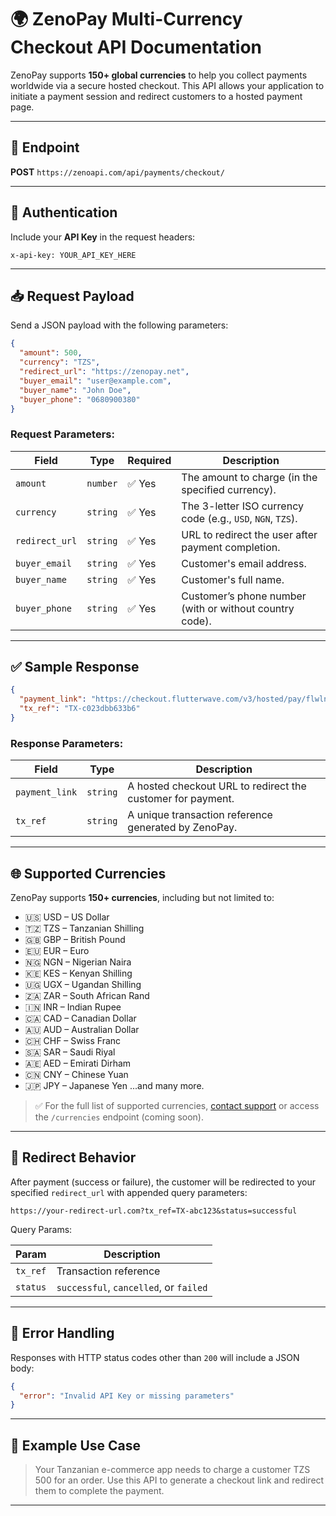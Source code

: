 
# 🌍 ZenoPay Multi-Currency Checkout API Documentation

ZenoPay supports **150+ global currencies** to help you collect payments worldwide via a secure hosted checkout. This API allows your application to initiate a payment session and redirect customers to a hosted payment page.

---

## 🔗 Endpoint

**POST** `https://zenoapi.com/api/payments/checkout/`

---

## 🔐 Authentication

Include your **API Key** in the request headers:

```
x-api-key: YOUR_API_KEY_HERE
```

---

## 📥 Request Payload

Send a JSON payload with the following parameters:

```json
{
  "amount": 500,
  "currency": "TZS",
  "redirect_url": "https://zenopay.net",
  "buyer_email": "user@example.com",
  "buyer_name": "John Doe",
  "buyer_phone": "0680900380"
}
```

### Request Parameters:

| Field          | Type     | Required | Description                                                 |
| -------------- | -------- | -------- | ----------------------------------------------------------- |
| `amount`       | `number` | ✅ Yes    | The amount to charge (in the specified currency).           |
| `currency`     | `string` | ✅ Yes    | The 3-letter ISO currency code (e.g., `USD`, `NGN`, `TZS`). |
| `redirect_url` | `string` | ✅ Yes    | URL to redirect the user after payment completion.          |
| `buyer_email`  | `string` | ✅ Yes    | Customer's email address.                                   |
| `buyer_name`   | `string` | ✅ Yes    | Customer's full name.                                       |
| `buyer_phone`  | `string` | ✅ Yes    | Customer’s phone number (with or without country code).     |

---

## ✅ Sample Response

```json
{
  "payment_link": "https://checkout.flutterwave.com/v3/hosted/pay/flwlnk-01k1e5mjmb01crqpthc2a5d2mv",
  "tx_ref": "TX-c023dbb633b6"
}
```

### Response Parameters:

| Field          | Type     | Description                                                 |
| -------------- | -------- | ----------------------------------------------------------- |
| `payment_link` | `string` | A hosted checkout URL to redirect the customer for payment. |
| `tx_ref`       | `string` | A unique transaction reference generated by ZenoPay.        |

---

## 🌐 Supported Currencies

ZenoPay supports **150+ currencies**, including but not limited to:

* 🇺🇸 USD – US Dollar
* 🇹🇿 TZS – Tanzanian Shilling
* 🇬🇧 GBP – British Pound
* 🇪🇺 EUR – Euro
* 🇳🇬 NGN – Nigerian Naira
* 🇰🇪 KES – Kenyan Shilling
* 🇺🇬 UGX – Ugandan Shilling
* 🇿🇦 ZAR – South African Rand
* 🇮🇳 INR – Indian Rupee
* 🇨🇦 CAD – Canadian Dollar
* 🇦🇺 AUD – Australian Dollar
* 🇨🇭 CHF – Swiss Franc
* 🇸🇦 SAR – Saudi Riyal
* 🇦🇪 AED – Emirati Dirham
* 🇨🇳 CNY – Chinese Yuan
* 🇯🇵 JPY – Japanese Yen
  ...and many more.

> ✅ For the full list of supported currencies, [contact support](mailto:support@zenopay.com) or access the `/currencies` endpoint (coming soon).

---

## 🔁 Redirect Behavior

After payment (success or failure), the customer will be redirected to your specified `redirect_url` with appended query parameters:

```
https://your-redirect-url.com?tx_ref=TX-abc123&status=successful
```

Query Params:

| Param    | Description                            |
| -------- | -------------------------------------- |
| `tx_ref` | Transaction reference                  |
| `status` | `successful`, `cancelled`, or `failed` |

---

## 🚨 Error Handling

Responses with HTTP status codes other than `200` will include a JSON body:

```json
{
  "error": "Invalid API Key or missing parameters"
}
```

---

## 📘 Example Use Case

> Your Tanzanian e-commerce app needs to charge a customer TZS 500 for an order. Use this API to generate a checkout link and redirect them to complete the payment.

---
